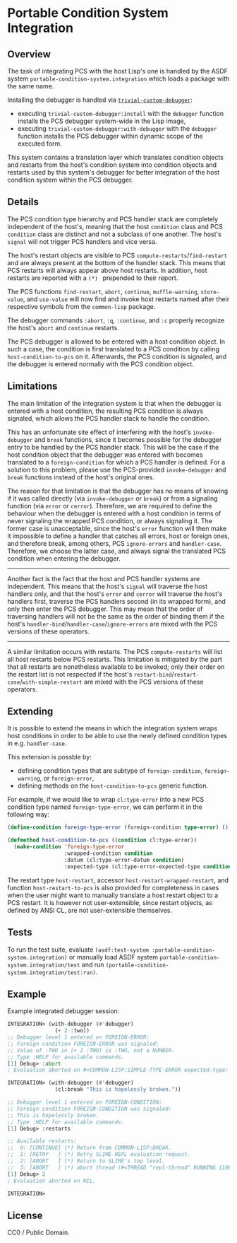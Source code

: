 # Portable Condition System Integration

## Overview

The task of integrating PCS with the host Lisp's one is handled by the ASDF system `portable-condition-system.integration` which loads a package with the same name.

Installing the debugger is handled via [`trivial-custom-debugger`](https://github.com/phoe/trivial-custom-debugger):

* executing `trivial-custom-debugger:install` with the `debugger` function installs the PCS debugger system-wide in the Lisp image,
* executing `trivial-custom-debugger:with-debugger` with the `debugger` function installs the PCS debugger within dynamic scope of the executed form.

This system contains a translation layer which translates condition objects and restarts from the host's condition system into condition objects and restarts used by this system's debugger for better integration of the host condition system within the PCS debugger.

## Details

The PCS condition type hierarchy and PCS handler stack are completely independent of the host's, meaning that the host `condition` class and PCS `condition` class are distinct and not a subclass of one another. The host's `signal` will not trigger PCS handlers and vice versa.

The host's restart objects are visible to PCS `compute-restarts`/`find-restart` and are always present at the bottom of the handler stack. This means that PCS restarts will always appear above host restarts. In addition, host restarts are reported with a `(*) ` prepended to their report.

The PCS functions `find-restart`, `abort`, `continue`, `muffle-warning`, `store-value`, and `use-value` will now find and invoke host restarts named after their respective symbols from the `common-lisp` package.

The debugger commands `:abort`, `:q`, `:continue`, and `:c` properly recognize the host's `abort` and `continue` restarts.

The PCS debugger is allowed to be entered with a host condition object. In such a case, the condition is first translated to a PCS condition by calling `host-condition-to-pcs` on it. Afterwards, the PCS condition is signaled, and the debugger is entered normally with the PCS condition object.

## Limitations

The main limitation of the integration system is that when the debugger is entered with a host condition, the resulting PCS condition is always signaled, which allows the PCS handler stack to handle the condition.

This has an unfortunate site effect of interfering with the host's `invoke-debugger` and `break` functions, since it becomes possible for the debugger entry to be handled by the PCS handler stack. This will be the case if the host condition object that the debugger was entered with becomes translated to a `foreign-condition` for which a PCS handler is defined. For a solution to this problem, please use the PCS-provided `invoke-debugger` and `break` functions instead of the host's original ones.

The reason for that limitation is that the debugger has no means of knowing if it was called directly (via `invoke-debugger` or `break`) or from a signaling function (via `error` or `cerror`). Therefore, we are required to define the behaviour when the debugger is entered with a host condition in terms of never signaling the wrapped PCS condition, or always signaling it. The former case is unacceptable, since the host's `error` function will then make it impossible to define a handler that catches all errors, host or foreign ones, and therefore break, among others, PCS `ignore-errors` and `handler-case`. Therefore, we choose the latter case, and always signal the translated PCS condition when entering the debugger.

------

Another fact is the fact that the host and PCS handler systems are independent. This means that the host's `signal` will traverse the host handlers only, and that the host's `error` and `cerror` will traverse the host's handlers first, traverse the PCS handlers second (in its wrapped form), and only then enter the PCS debugger. This may mean that the order of traversing handlers will not be the same as the order of binding them if the host's `handler-bind`/`handler-case`/`ignore-errors` are mixed with the PCS versions of these operators.

---------

A similar limitation occurs with restarts. The PCS `compute-restarts` will list all host restarts below PCS restarts. This limitation is mitigated by the part that all restarts are nonetheless available to be invoked; only their order on the restart list is not respected if the host's `restart-bind`/`restart-case`/`with-simple-restart` are mixed with the PCS versions of these operators.

## Extending

It is possible to extend the means in which the integration system wraps host conditions in order to be able to use the newly defined condition types in e.g. `handler-case`.

This extension is possble by:
* defining condition types that are subtype of `foreign-condition`, `foreign-warning`, or `foreign-error`,
* defining methods on the `host-condition-to-pcs` generic function.

For example, if we would like to wrap `cl:type-error` into a new PCS condition type named `foreign-type-error`, we can perform it in the following way:

```lisp
(define-condition foreign-type-error (foreign-condition type-error) ())

(defmethod host-condition-to-pcs ((condition cl:type-error))
  (make-condition 'foreign-type-error
                  :wrapped-condition condition
                  :datum (cl:type-error-datum condition)
                  :expected-type (cl:type-error-expected-type condition)))
```

The restart type `host-restart`, accessor `host-restart-wrapped-restart`, and function `host-restart-to-pcs` is also provided for completeness in cases when the user might want to manually translate a host restart object to a PCS restart. It is however not user-extensible, since restart objects, as defined by ANSI CL, are not user-extensible themselves.

## Tests

To run the test suite, evaluate `(asdf:test-system :portable-condition-system.integration)` or manually load ASDF system `portable-condition-system.integration/test` and run `(portable-condition-system.integration/test:run)`.

## Example

Example integrated debugger session:

```lisp
INTEGRATION> (with-debugger (#'debugger)
               (+ 2 :two))
;; Debugger level 1 entered on FOREIGN-ERROR:
;; Foreign condition FOREIGN-ERROR was signaled:
;; Value of :TWO in (+ 2 :TWO) is :TWO, not a NUMBER.
;; Type :HELP for available commands.
[1] Debug> :abort
; Evaluation aborted on #<COMMON-LISP:SIMPLE-TYPE-ERROR expected-type: NUMBER datum: :TWO>.

INTEGRATION> (with-debugger (#'debugger)
               (cl:break "This is hopelessly broken."))

;; Debugger level 1 entered on FOREIGN-CONDITION:
;; Foreign condition FOREIGN-CONDITION was signaled:
;; This is hopelessly broken.
;; Type :HELP for available commands.
[1] Debug> :restarts

;; Available restarts:
;;  0: [CONTINUE] (*) Return from COMMON-LISP:BREAK.
;;  1: [RETRY   ] (*) Retry SLIME REPL evaluation request.
;;  2: [ABORT   ] (*) Return to SLIME's top level.
;;  3: [ABORT   ] (*) abort thread (#<THREAD "repl-thread" RUNNING {100CBF9DE3}>)
[1] Debug> 2
; Evaluation aborted on NIL.

INTEGRATION>
```

## License

CC0 / Public Domain.
